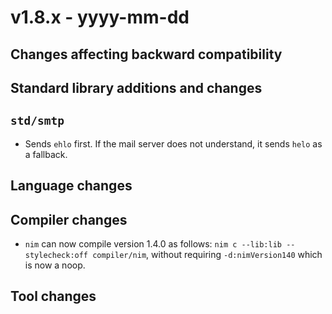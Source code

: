# v1.8.x - yyyy-mm-dd


## Changes affecting backward compatibility



## Standard library additions and changes

## `std/smtp`

- Sends `ehlo` first. If the mail server does not understand, it sends `helo` as a fallback.

## Language changes



## Compiler changes

- `nim` can now compile version 1.4.0 as follows: `nim c --lib:lib --stylecheck:off compiler/nim`,
  without requiring `-d:nimVersion140` which is now a noop.


## Tool changes



